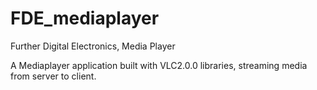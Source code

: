 # FDE_mediaplayer
Further Digital Electronics, Media Player

A Mediaplayer application built with VLC2.0.0 libraries, streaming media from server to client.
